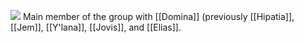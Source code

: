 ![](https://static.wikia.nocookie.net/cenobite/images/8/8d/Chatterer_2.jpg/revision/latest?cb=20180821020706)
Main member of the group with [[Domina]] (previously [[Hipatia]], [[Jem]], [[Y'lana]], [[Jovis]], and [[Elias]].
